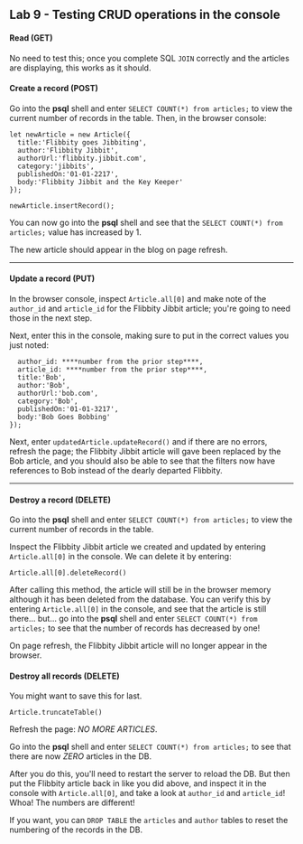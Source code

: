 ## Lab 9 - Testing CRUD operations in the console

#### Read (GET)

No need to test this; once you complete SQL `JOIN` correctly and the articles are displaying, this works as it should.

#### Create a record (POST)

Go into the **psql** shell and enter `SELECT COUNT(*) from articles;` to view the current number of records in the table. Then, in the browser console:

```
let newArticle = new Article({
  title:'Flibbity goes Jibbiting',
  author:'Flibbity Jibbit',
  authorUrl:'flibbity.jibbit.com',
  category:'jibbits',
  publishedOn:'01-01-2217',
  body:'Flibbity Jibbit and the Key Keeper'
});
```

`newArticle.insertRecord();`

You can now go into the **psql** shell and see that the `SELECT COUNT(*) from articles;` value has increased by 1.

The new article should appear in the blog on page refresh.

---

#### Update a record (PUT)

In the browser console, inspect `Article.all[0]` and make note of the `author_id` and `article_id` for the Flibbity Jibbit article; you're going to need those in the next step.

Next, enter this in the console, making sure to put in the correct values you just noted:

```let updatedArticle = new Article({
  author_id: ****number from the prior step****,
  article_id: ****number from the prior step****,
  title:'Bob',
  author:'Bob',
  authorUrl:'bob.com',
  category:'Bob',
  publishedOn:'01-01-3217',
  body:'Bob Goes Bobbing'
});
```

Next, enter `updatedArticle.updateRecord()` and if there are no errors, refresh the page; the Flibbity Jibbit article will gave been replaced by the Bob article, and you should also be able to see that the filters now have references to Bob instead of the dearly departed Flibbity.

---

#### Destroy a record (DELETE)

Go into the **psql** shell and enter `SELECT COUNT(*) from articles;` to view the current number of records in the table.

Inspect the Flibbity Jibbit article we created and updated by entering `Article.all[0]` in the console. We can delete it by entering:

`Article.all[0].deleteRecord()`

After calling this method, the article will still be in the browser memory although it has been deleted from the database. You can verify this by entering `Article.all[0]` in the console, and see that the article is still there... but... go into the **psql** shell and enter `SELECT COUNT(*) from articles;` to see that the number of records has decreased by one!

On page refresh, the Flibbity Jibbit article will no longer appear in the browser.


#### Destroy all records (DELETE)

You might want to save this for last.

`Article.truncateTable()`

Refresh the page: *NO MORE ARTICLES*.

Go into the **psql** shell and enter `SELECT COUNT(*) from articles;` to see that there are now *ZERO* articles in the DB.

After you do this, you'll need to restart the server to reload the DB. But then put the Flibbity article back in like you did above, and inspect it in the console with `Article.all[0]`, and take a look at `author_id` and `article_id`! Whoa! The numbers are different!

If you want, you can `DROP TABLE` the `articles` and `author` tables to reset the numbering of the records in the DB.
